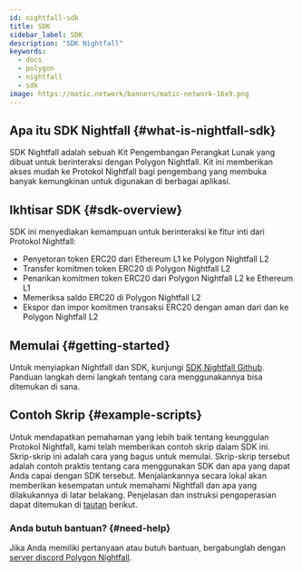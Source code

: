 ```yaml
---
id: nightfall-sdk
title: SDK
sidebar_label: SDK
description: "SDK Nightfall"
keywords:
  - docs
  - polygon
  - nightfall
  - sdk
image: https://matic.network/banners/matic-network-16x9.png
---
```


## Apa itu SDK Nightfall {#what-is-nightfall-sdk}
SDK Nightfall adalah sebuah Kit Pengembangan Perangkat Lunak yang dibuat untuk berinteraksi dengan Polygon Nightfall. Kit ini memberikan akses mudah ke Protokol Nightfall bagi pengembang yang membuka banyak kemungkinan untuk digunakan di berbagai aplikasi.

## Ikhtisar SDK {#sdk-overview}
SDK ini menyediakan kemampuan untuk berinteraksi ke fitur inti dari Protokol Nightfall:
- Penyetoran token ERC20 dari Ethereum L1 ke Polygon Nightfall L2
- Transfer komitmen token ERC20 di Polygon Nightfall L2
- Penarikan komitmen token ERC20 dari Polygon Nightfall L2 ke Ethereum L1
- Memeriksa saldo ERC20 di Polygon Nightfall L2
- Ekspor dan impor komitmen transaksi ERC20 dengan aman dari dan ke Polygon Nightfall L2


## Memulai {#getting-started}
Untuk menyiapkan Nightfall dan SDK, kunjungi [SDK Nightfall Github](https://github.com/maticnetwork/nightfall-sdk#requirements).
Panduan langkah demi langkah tentang cara menggunakannya bisa ditemukan di sana.

## Contoh Skrip {#example-scripts}
Untuk mendapatkan pemahaman yang lebih baik tentang keunggulan Protokol Nightfall, kami telah memberikan contoh skrip dalam SDK ini. Skrip-skrip ini adalah cara yang bagus untuk memulai. Skrip-skrip tersebut adalah contoh praktis tentang cara menggunakan SDK dan apa yang dapat Anda capai dengan SDK tersebut. Menjalankannya secara lokal akan memberikan kesempatan untuk memahami Nightfall dan apa yang dilakukannya di latar belakang.
Penjelasan dan instruksi pengoperasian dapat ditemukan di [tautan](https://github.com/maticnetwork/nightfall-sdk#example-scripts) berikut.

### Anda butuh bantuan? {#need-help}
Jika Anda memiliki pertanyaan atau butuh bantuan, bergabunglah dengan [server discord Polygon Nightfall](https://discord.com/invite/pZkC3JV2bR).

